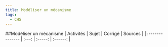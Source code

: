 ```yaml
---
title: Modéliser un mécanisme 
tags:
  - CHS
---
```

[comment]: <> (Généré automatiquement par make_all_activites.py, creation_fichiers_activites)

##Modéliser un mécanisme 
| Activités | Sujet | Corrigé | Sources  | 
| :-------------- | :---: | :-----: | :------: | 

